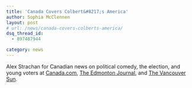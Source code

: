 ```yaml
---
title: 'Canada Covers Colbert&#8217;s America'
author: Sophia McClennen
layout: post
# url: /news/canada-covers-colberts-america/
dsq_thread_id:
  - 897487944

category: news
---
```

Alex Strachan for Canadian news on political comedy, the election, and young voters at [Canada.com][1], [The Edmonton Journal][2], and [The Vancouver Sun][3].

<div>
  <div>
    <img src="https://mail.google.com/mail/u/0/images/cleardot.gif" alt="" />
  </div>
</div>

 [1]: http://www.canada.com/entertainment/Latenight+comics+blur+newsentertainment+divide/7418983/story.html
 [2]: http://www.edmontonjournal.com/entertainment/Latenight+comics+blur+news+entertainment/7421501/story.html
 [3]: http://www.vancouversun.com/entertainment/television/Young+American+voters+turning+Comedy+Central/7417666/story.html